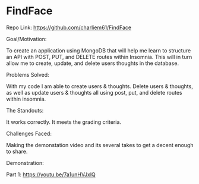 # FindFace

Repo Link: https://github.com/charliem61/FindFace


Goal/Motivation:

To create an application using MongoDB that will help me learn to structure an API with POST, PUT, and DELETE routes within Insomnia. This will in turn allow me to create, update, and delete users thoughts in the database.

Problems Solved:

With my code I am able to create users & thoughts. Delete users & thoughts, as well as update users & thoughts all using post, put, and delete routes within insomnia.

The Standouts:

It works correctly. It meets the grading criteria.

Challenges Faced:

Making the demonstation video and its several takes to get a decent enough to share. 


Demonstration:

Part 1:
https://youtu.be/7a1unHVJxlQ

